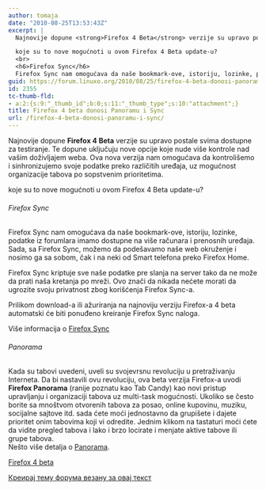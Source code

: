 ```yaml
---
author: tomaja
date: "2010-08-25T13:53:43Z"
excerpt: |
  Najnovije dopune <strong>Firefox 4 Beta</strong> verzije su upravo postale svima dostupne za testiranje. Te dopune uključuju nove opcije koje nude više kontrole nad vašim doživljajem weba. Ova nova verzija nam omogućava da kontrolišemo i sinhronizujemo svoje podatke preko različitih uređaja, uz mogućnost organizacije tabova po sopstvenim prioritetima.

  koje su to nove mogućnoti u ovom Firefox 4 Beta update-u?
  <br>
  <h6>Firefox Sync</h6>
  Firefox Sync nam omogućava da naše bookmark-ove, istoriju, lozinke, podatke iz forumlara imamo dostupne na više računara i prenosnih uređaja. Sada, sa Firefox Sync, možemo da podešavamo naše web okruženje i nosimo ga sa sobom, čak i na neki od Smart telefona preko Firefox Home.
guid: https://forum.linuxo.org/2010/08/25/firefox-4-beta-donosi-panoramu-i-sync/
id: 2355
tc-thumb-fld:
- a:2:{s:9:"_thumb_id";b:0;s:11:"_thumb_type";s:10:"attachment";}
title: Firefox 4 beta donosi Panoramu i Sync
url: /firefox-4-beta-donosi-panoramu-i-sync/
---
```

Najnovije dopune **Firefox 4 Beta** verzije su upravo postale svima dostupne za testiranje. Te dopune uključuju nove opcije koje nude više kontrole nad vašim doživljajem weba. Ova nova verzija nam omogućava da kontrolišemo i sinhronizujemo svoje podatke preko različitih uređaja, uz mogućnost organizacije tabova po sopstvenim prioritetima.

koje su to nove mogućnoti u ovom Firefox 4 Beta update-u?  


###### Firefox Sync

Firefox Sync nam omogućava da naše bookmark-ove, istoriju, lozinke, podatke iz forumlara imamo dostupne na više računara i prenosnih uređaja. Sada, sa Firefox Sync, možemo da podešavamo naše web okruženje i nosimo ga sa sobom, čak i na neki od Smart telefona preko Firefox Home.

Firefox Sync kriptuje sve naše podatke pre slanja na server tako da ne može da prati naša kretanja po mreži. Ovo znači da nikada nećete morati da ugrozite svoju privatnost zbog korišćenja Firefox Sync-a.

<p class="info">
  Prilikom download-a ili ažuriranja na najnoviju verziju Firefox-a 4 beta automatski će biti ponuđeno kreiranje Firefox Sync naloga.
</p>

Više informacija o [Firefox Sync](http://www.mozilla.com/firefox/sync/ "Firefox Sync")

###### Panorama

Kada su tabovi uvedeni, uveli su svojevrsnu revoluciju u pretraživanju Interneta. Da bi nastavili ovu revoluciju, ova beta verzija Firefox-a uvodi **Firefox Panorama** (ranije poznatu kao Tab Candy) kao novi pristup upravljanju i organizaciji tabova uz multi-task mogućnosti. Ukoliko se često borite sa mnoštvom otvorenih tabova za posao, online kupovinu, muziku, socijalne sajtove itd. sada ćete moći jednostavno da grupišete i dajete prioritet onim tabovima koji vi odredite. Jednim klikom na tastaturi moći ćete da vidite pregled tabova i lako i brzo locirate i menjate aktive tabove ili grupe tabova.  
Nešto više detalja o [Panorama](http://www.azarask.in/blog/post/designing-tab-candy "Panorama").

<p class="download">
  <a href="http://www.mozilla.com/products/download.html?product=firefox-4.0b4&#038;os=linux&#038;lang=en-US" title="Linux verzija">Firefox 4 beta</a>
</p>

[Креирај тему форума везану за овај текст](https://linuxo.org/nova-tema-na-forumu/?se_pid=2355)